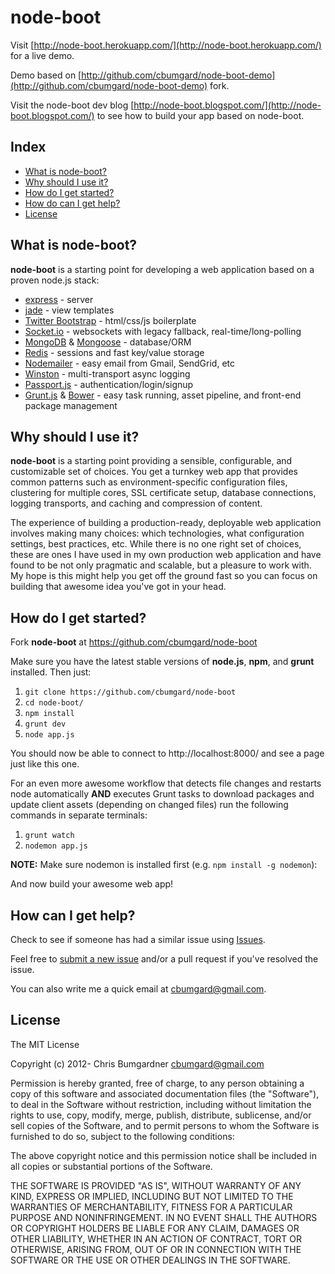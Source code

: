 
# node-boot

Visit [http://node-boot.herokuapp.com/](http://node-boot.herokuapp.com/) for a live demo.

Demo based on [http://github.com/cbumgard/node-boot-demo](http://github.com/cbumgard/node-boot-demo) fork.

Visit the node-boot dev blog [http://node-boot.blogspot.com/](http://node-boot.blogspot.com/) to see how to build your app based on node-boot.


## Index

* [What is node-boot?](#what-is-node-boot)
* [Why should I use it?](#why-should-i-use-it)
* [How do I get started?](#how-do-i-get-started)
* [How do can I get help?](#how-can-i-get-help)
* [License](#license)


## What is node-boot?

__node-boot__ is a starting point for developing a web application based on a proven node.js stack:

- [express][express] - server
- [jade][jade] - view templates
- [Twitter Bootstrap][bootstrap] - html/css/js boilerplate
- [Socket.io][socketio] - websockets with legacy fallback, real-time/long-polling
- [MongoDB][mongodb] & [Mongoose][mongoose] - database/ORM
- [Redis][redis] - sessions and fast key/value storage
- [Nodemailer][nodemailer] - easy email from Gmail, SendGrid, etc
- [Winston][winston] - multi-transport async logging
- [Passport.js][passport] - authentication/login/signup
- [Grunt.js][grunt] & [Bower][bower] - easy task running, asset pipeline, and front-end package management

[express]: http://expressjs.com/
[jade]: http://jade-lang.com/
[bootstrap]: http://twitter.github.com/bootstrap/
[socketio]: http://www.socket.io/
[mongodb]: http://www.mongodb.org/
[mongoose]: http://mongoosejs.com/
[redis]: http://redis.io/
[nodemailer]: http://www.nodemailer.com/
[winston]: https://github.com/flatiron/winston
[passport]: http://passportjs.org/
[grunt]: http://gruntjs.com/
[bower]: http://twitter.github.io/bower/


## Why should I use it?

__node-boot__ is a starting point providing a sensible, configurable, and customizable set of choices. You get a turnkey web app that provides common patterns such as environment-specific configuration files, clustering for multiple cores, SSL certificate setup, database connections, logging transports, and caching and compression of content.

The experience of building a production-ready, deployable web application involves making many choices: which technologies, what configuration settings, best practices, etc. While there is no one right set of choices, these are ones I have used in my own production web application and have found to be not only pragmatic and scalable, but a pleasure to work with. My hope is this might help you get off the ground fast so you can focus on building that awesome idea you've got in your head.


## How do I get started?

Fork __node-boot__ at https://github.com/cbumgard/node-boot

Make sure you have the latest stable versions of __node.js__, __npm__, and __grunt__ installed. Then just:

1. `git clone https://github.com/cbumgard/node-boot`
2. `cd node-boot/`
3. `npm install`
4. `grunt dev`
5. `node app.js`

You should now be able to connect to http://localhost:8000/ and see a page just like this one.

For an even more awesome workflow that detects file changes and restarts node automatically __AND__ executes Grunt tasks to download packages and update client assets (depending on changed files) run the following commands in separate terminals:

1. `grunt watch`
2. `nodemon app.js`

__NOTE:__ Make sure nodemon is installed first (e.g. `npm install -g nodemon`):

And now build your awesome web app!


## How can I get help?

Check to see if someone has had a similar issue using [Issues][issues].

Feel free to [submit a new issue][new-issue] and/or a pull request if you've resolved the issue.

You can also write me a quick email at [cbumgard@gmail.com](mailto:cbumgard@gmail.com).

[issues]: https://github.com/cbumgard/node-boot/issues
[new-issue]: https://github.com/cbumgard/node-boot/issues/new


## License

The MIT License

Copyright (c) 2012- Chris Bumgardner <cbumgard@gmail.com>

Permission is hereby granted, free of charge, to any person obtaining a copy
of this software and associated documentation files (the "Software"), to deal
in the Software without restriction, including without limitation the rights
to use, copy, modify, merge, publish, distribute, sublicense, and/or sell
copies of the Software, and to permit persons to whom the Software is
furnished to do so, subject to the following conditions:

The above copyright notice and this permission notice shall be included in
all copies or substantial portions of the Software.

THE SOFTWARE IS PROVIDED "AS IS", WITHOUT WARRANTY OF ANY KIND, EXPRESS OR
IMPLIED, INCLUDING BUT NOT LIMITED TO THE WARRANTIES OF MERCHANTABILITY,
FITNESS FOR A PARTICULAR PURPOSE AND NONINFRINGEMENT. IN NO EVENT SHALL THE
AUTHORS OR COPYRIGHT HOLDERS BE LIABLE FOR ANY CLAIM, DAMAGES OR OTHER
LIABILITY, WHETHER IN AN ACTION OF CONTRACT, TORT OR OTHERWISE, ARISING FROM,
OUT OF OR IN CONNECTION WITH THE SOFTWARE OR THE USE OR OTHER DEALINGS IN
THE SOFTWARE.
